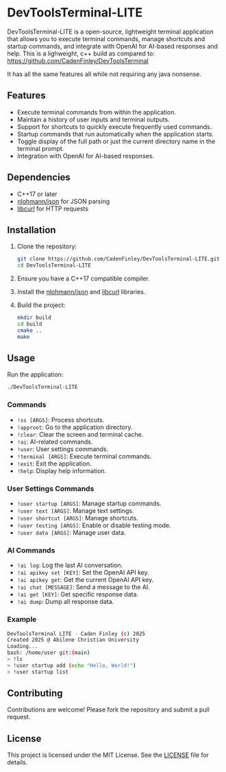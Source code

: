 # DevToolsTerminal-LITE

DevToolsTerminal-LITE is a open-source, lightweight terminal application that allows you to execute terminal commands, manage shortcuts and startup commands, and integrate with OpenAI for AI-based responses and help. This is a lighweight, c++ build as compared to: https://github.com/CadenFinley/DevToolsTerminal

It has all the same features all while not requiring any java nonsense.

## Features

- Execute terminal commands from within the application.
- Maintain a history of user inputs and terminal outputs.
- Support for shortcuts to quickly execute frequently used commands.
- Startup commands that run automatically when the application starts.
- Toggle display of the full path or just the current directory name in the terminal prompt.
- Integration with OpenAI for AI-based responses.

## Dependencies

- C++17 or later
- [nlohmann/json](https://github.com/nlohmann/json) for JSON parsing
- [libcurl](https://curl.se/libcurl/) for HTTP requests

## Installation

1. Clone the repository:
    ```sh
    git clone https://github.com/CadenFinley/DevToolsTerminal-LITE.git
    cd DevToolsTerminal-LITE
    ```

2. Ensure you have a C++17 compatible compiler.

3. Install the [nlohmann/json](https://github.com/nlohmann/json) and [libcurl](https://curl.se/libcurl/) libraries.

4. Build the project:
    ```sh
    mkdir build
    cd build
    cmake ..
    make
    ```

## Usage

Run the application:
```sh
./DevToolsTerminal-LITE
```

### Commands

- `!ss [ARGS]`: Process shortcuts.
- `!approot`: Go to the application directory.
- `!clear`: Clear the screen and terminal cache.
- `!ai`: AI-related commands.
- `!user`: User settings commands.
- `!terminal [ARGS]`: Execute terminal commands.
- `!exit`: Exit the application.
- `!help`: Display help information.

### User Settings Commands

- `!user startup [ARGS]`: Manage startup commands.
- `!user text [ARGS]`: Manage text settings.
- `!user shortcut [ARGS]`: Manage shortcuts.
- `!user testing [ARGS]`: Enable or disable testing mode.
- `!user data [ARGS]`: Manage user data.

### AI Commands

- `!ai log`: Log the last AI conversation.
- `!ai apikey set [KEY]`: Set the OpenAI API key.
- `!ai apikey get`: Get the current OpenAI API key.
- `!ai chat [MESSAGE]`: Send a message to the AI.
- `!ai get [KEY]`: Get specific response data.
- `!ai dump`: Dump all response data.

### Example

```sh
DevToolsTerminal LITE - Caden Finley (c) 2025
Created 2025 @ Abilene Christian University
Loading...
bash: /home/user git:(main)
> !ls
> !user startup add (echo "Hello, World!")
> !user startup list
```

## Contributing

Contributions are welcome! Please fork the repository and submit a pull request.

## License

This project is licensed under the MIT License. See the [LICENSE](LICENSE) file for details.
